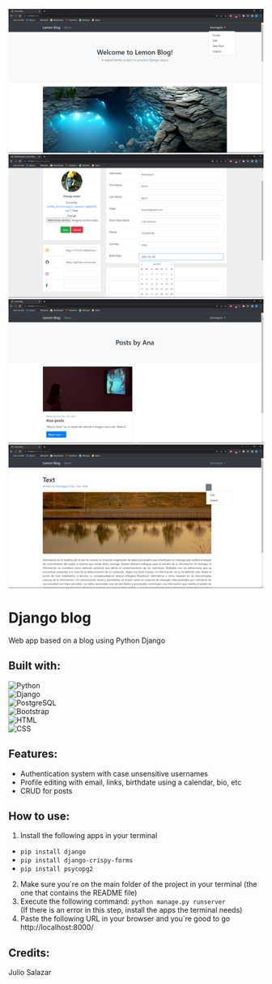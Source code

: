 ![Screenshot](https://github.com/JulioAlejandroSalazar/Django-blog/blob/main/ImageLibrary/Captura%20de%20pantalla.png?raw=true)
![Screenshot2](https://github.com/JulioAlejandroSalazar/Django-blog/blob/main/ImageLibrary/Captura%20de%20pantalla%20(2).png?raw=true)
![Screenshot3](https://github.com/JulioAlejandroSalazar/Django-blog/blob/main/ImageLibrary/Captura%20de%20pantalla%20(3).png?raw=true)
![Screenshot4](https://github.com/JulioAlejandroSalazar/Django-blog/blob/main/ImageLibrary/Captura%20de%20pantalla%20(4).png?raw=true)

# Django blog
Web app based on a blog using Python Django

## Built with:
![ Python ](https://shields.io/badge/Python-3776AB?style=for-the-badge&logo=python&logoColor=white)</br>
![ Django ](https://shields.io/badge/Django-092E20?style=for-the-badge&logo=django&logoColor=white)</br>
![ PostgreSQL ](https://shields.io/badge/PostgreSQL-4169E1?style=for-the-badge&logo=postgresql&logoColor=white)</br>
![ Bootstrap ](https://shields.io/badge/Bootstrap-7952B3?style=for-the-badge&logo=bootstrap&logoColor=white)</br>
![ HTML ](https://shields.io/badge/HTML-E34F26?style=for-the-badge&logo=html5&logoColor=white)</br>
![ CSS ](https://shields.io/badge/CSS-1572B6?style=for-the-badge&logo=css3&logoColor=white)</br>

## Features:
- Authentication system with case unsensitive usernames
- Profile editing with email, links, birthdate using a calendar, bio, etc
- CRUD for posts

## How to use:
1. Install the following apps in your terminal
- ```pip install django```
- ```pip install django-crispy-forms```
- ```pip install psycopg2```
2. Make sure you´re on the main folder of the project in your terminal (the one that contains the README file)
3. Execute the following command:
```python manage.py runserver```</br>
(If there is an error in this step, install the apps the terminal needs)
4. Paste the following URL in your browser and you´re good to go http://localhost:8000/

## Credits:
Julio Salazar
